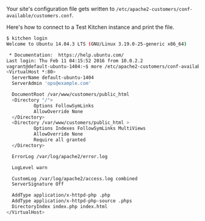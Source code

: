 Your site's configuration file gets written to <code class="file-path">/etc/apache2-customers/conf-available/customers.conf</code>. 

Here's how to connect to a Test Kitchen instance and print the file.

```bash
$ kitchen login
Welcome to Ubuntu 14.04.3 LTS (GNU/Linux 3.19.0-25-generic x86_64)

 * Documentation:  https://help.ubuntu.com/
Last login: Thu Feb 11 04:15:52 2016 from 10.0.2.2
vagrant@default-ubuntu-1404:~$ more /etc/apache2-customers/conf-available/customers.conf
<VirtualHost *:80>
  ServerName default-ubuntu-1404
  ServerAdmin 'ops@example.com'

  DocumentRoot /var/www/customers/public_html
  <Directory "/">
          Options FollowSymLinks
          AllowOverride None
  </Directory>
  <Directory /var/www/customers/public_html >
          Options Indexes FollowSymLinks MultiViews
          AllowOverride None
          Require all granted
  </Directory>

  ErrorLog /var/log/apache2/error.log

  LogLevel warn

  CustomLog /var/log/apache2/access.log combined
  ServerSignature Off

  AddType application/x-httpd-php .php
  AddType application/x-httpd-php-source .phps
  DirectoryIndex index.php index.html
</VirtualHost>
```
